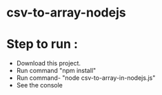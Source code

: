 # csv-to-array-nodejs

# Step to run :

* Download this project.
* Run command "npm install"
* Run command- "node csv-to-array-in-nodejs.js"
* See the console
